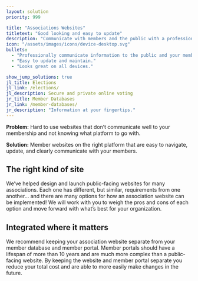 ```yaml
---
layout: solution
priority: 999

title: "Associations Websites"
titletext: "Good looking and easy to update"
description: "Communicate with members and the public with a professional, easy-to-update website that is fully integrated with your member database and portal."
icon: "/assets/images/icons/device-desktop.svg"
bullets:
  - "Professionally communicate information to the public and your membership."
  - "Easy to update and maintain."
  - "Looks great on all devices."

show_jump_solutions: true
jl_title: Elections
jl_link: /elections/
jl_description: Secure and private online voting
jr_title: Member Databases
jr_link: /member-databases/
jr_description: "Information at your fingertips."
---
```


**Problem:** Hard to use websites that don’t communicate well to your membership and not knowing what platform to go with.

**Solution:** Member websites on the right platform that are easy to navigate, update, and clearly communicate with your members.

## The right kind of site

We’ve helped design and launch public-facing websites for many associations. Each one has different, but similar, requirements from one another... and there are many options for how an association website can be implemented! We will work with you to weigh the pros and cons of each option and move forward with what’s best for your organization.

## Integrated where it matters

We recommend keeping your association website separate from your member database and member portal. Member portals should have a lifespan of more than 10 years and are much more complex than a public-facing website. By keeping the website and member portal separate you reduce your total cost and are able to more easily make changes in the future.
